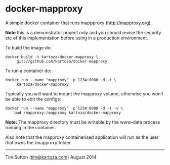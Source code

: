 docker-mapproxy
===============

A simple docker container that runs mappproxy (http://mapproxy.org).

**Note** this is a demonstrator project only and you should revise the security
etc of this implementation before using in a production environment.

To build the image do:

```
docker build -t kartoza/docker-mapproxy \
     git://github.com/kartoza/docker-mapproxy
```

To run a container do:

```
docker run --name "mapproxy" -p 1234:8080 -d -t \
     kartoza/docker-mapproxy
```

Typically you will want to mount the mapproxy volume, otherwise you won't be
able to edit the configs:


```
docker run --name "mapproxy" -p 1234:8080 -d -t -v \
   `pwd`/mapproxy:/mapproxy kartoza/docker-mapproxy
```

**Note:** The mapproxy directory must be writable by the www-data process
running in the container.

Also note that the mapproxy containerised application will run as the user that
owns the /mapproxy folder.


-----------

Tim Sutton (tim@kartoza.com)
August 2014
